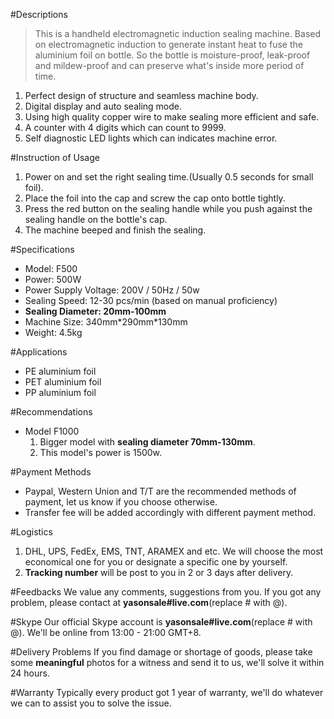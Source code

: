 #Descriptions
> This is a handheld electromagnetic induction sealing machine. Based on electromagnetic induction to generate instant heat to fuse the aluminium foil on bottle. So the bottle is moisture-proof, leak-proof and mildew-proof and can preserve what's inside more period of time.

1. Perfect design of structure and seamless machine body.
2. Digital display and auto sealing mode.
3. Using high quality copper wire to make sealing more efficient and safe.
4. A counter with 4 digits which can count to 9999.
5. Self diagnostic LED lights which can indicates machine error.

#Instruction of Usage
1. Power on and set the right sealing time.(Usually 0.5 seconds for small foil).
2. Place the foil into the cap and screw the cap onto bottle tightly.
3. Press the red button on the sealing handle while you push against the sealing handle on the bottle's cap.
4. The machine beeped and finish the sealing.

#Specifications
- Model: F500
- Power: 500W
- Power Supply Voltage: 200V / 50Hz / 50w
- Sealing Speed: 12-30 pcs/min (based on manual proficiency)
- **Sealing Diameter: 20mm-100mm**
- Machine Size: 340mm\*290mm\*130mm
- Weight: 4.5kg

#Applications
- PE aluminium foil
- PET aluminium foil
- PP aluminium foil

#Recommendations
- Model F1000
  1. Bigger model with **sealing diameter 70mm-130mm**.
  2. This model's power is 1500w.

#Payment Methods
- Paypal, Western Union and T/T are the recommended methods of payment, let us know if you choose otherwise.
- Transfer fee will be added accordingly with different payment method.
 
#Logistics
1. DHL, UPS, FedEx, EMS, TNT, ARAMEX and etc. We will choose the most economical one for you or designate a specific one by yourself.
2. **Tracking number** will be post to you in 2 or 3 days after delivery.
 
#Feedbacks
We value any comments, suggestions from you. If you got any problem, please contact at **yasonsale#live.com**(replace # with @).

#Skype
Our official Skype account is **yasonsale#live.com**(replace # with @). We'll be online from 13:00 - 21:00 GMT+8.

#Delivery Problems
If you find damage or shortage of goods, please take some **meaningful** photos for a witness and send it to us, we'll solve it within 24 hours.

#Warranty
Typically every product got 1 year of warranty, we'll do whatever we can to assist you to solve the issue.
